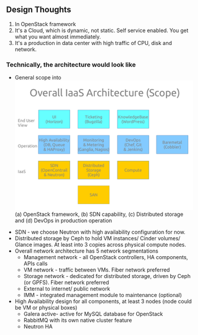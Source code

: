 ## Design Thoughts
1. In OpenStack framework
2. It's a Cloud, which is dynamic, not static. Self service enabled. You get what you want almost immediately.
3. It's a production in data center with high traffic of CPU, disk and network.

### Technically, the architecture would look like

+ General scope into 
![Overall Scope](/images/20140814_architectureoverview_svc.png)
(a) OpenStack framework, 
(b) SDN capability, 
(c) Distributed storage and 
(d) DevOps in production operation
* SDN - we choose Neutron with high availability configuration for now. 
* Distributed storage by Ceph to hold VM instances/ Cinder volumes/ Glance images. At least into 3 copies across physical compute nodes.
* Overall network architecture has 5 network segmentations
  * Management network - all OpenStack controllers, HA components, APIs calls
  * VM network - traffic between VMs. Fiber network preferred
  * Storage network - dedicated for distributed storage, driven by Ceph (or GPFS). Fiber network preferred
  * External to internet/ public network
  * IMM - integrated management module to maintenance (optional)
* High Availability design for all components, at least 3 nodes (node could be VM or physical boxes)
  * Galera active- active for MySQL database for OpenStack
  * RabbitMQ with its own native cluster feature
  * Neutron HA 

